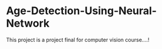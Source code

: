 # Age-Detection-Using-Neural-Network
This project is a project final for computer vision course....!
